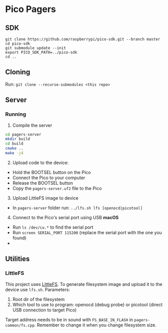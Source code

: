 # Pico Pagers

## SDK
```
git clone https://github.com/raspberrypi/pico-sdk.git --branch master
cd pico-sdk
git submodule update --init
export PICO_SDK_PATH=../pico-sdk
cd ..
```

## Cloning
Run: `git clone --recurse-submodules <this repo>`

## Server
### Running
1. Compile the server
```bash
cd pagers-server
mkdir build
cd build
cmake ..
make -j4
```

2. Upload code to the device:
- Hold the BOOTSEL button on the Pico
- Connect the Pico to your computer
- Release the BOOTSEL button
- Copy the `pagers-server.uf2` file to the Pico

3. Upload LittleFS image to device
- In `pagers-server` folder run: `../lfs.sh lfs [openocd|picotool]`

4. Connect to the Pico's serial port using USB
**macOS**
- Run `ls /dev/cu.*` to find the serial port
- Run `screen SERIAL_PORT 115200` (replace the serial port with the one you found)
- 

## Utilities

### LittleFS
This project uses [LittleFS](https://github.com/littlefs-project/littlefs).
To generate filesystem image and upload it to the device use `lfs.sh`. Parameters:
1. Root dir of the filesystem
2. Which tool to use to program: openocd (debug probe) or picotool (direct USB connection to target Pico)

Target address needs to be in sound with `FS_BASE_IN_FLASH` in `pagers-common/fs.cpp`.
Remember to change it when you change filesystem size.
